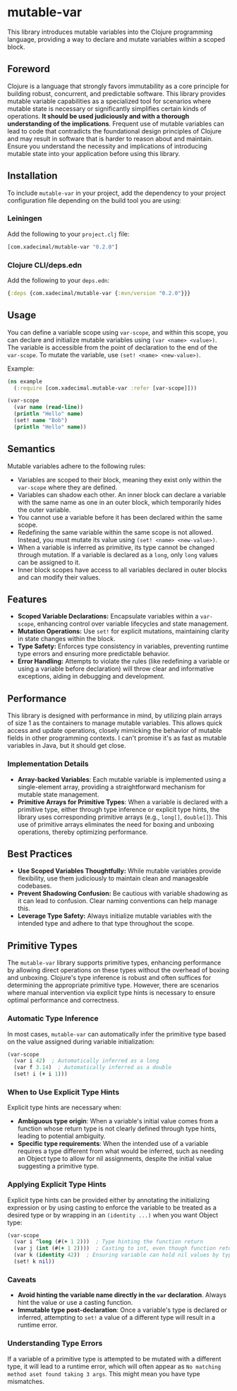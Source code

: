 # mutable-var
This library introduces mutable variables into the Clojure programming language, providing a way to declare and mutate variables within a scoped block.

## Foreword
Clojure is a language that strongly favors immutability as a core principle for building robust, concurrent, and predictable software. This library provides mutable variable capabilities as a specialized tool for scenarios where mutable state is necessary or significantly simplifies certain kinds of operations. **It should be used judiciously and with a thorough understanding of the implications**. Frequent use of mutable variables can lead to code that contradicts the foundational design principles of Clojure and may result in software that is harder to reason about and maintain. Ensure you understand the necessity and implications of introducing mutable state into your application before using this library.

## Installation
To include `mutable-var` in your project, add the dependency to your project configuration file depending on the build tool you are using:

### Leiningen
Add the following to your `project.clj` file:
```clj
[com.xadecimal/mutable-var "0.2.0"]
```

### Clojure CLI/deps.edn
Add the following to your `deps.edn`:
```clj
{:deps {com.xadecimal/mutable-var {:mvn/version "0.2.0"}}}
```

## Usage
You can define a variable scope using `var-scope`, and within this scope, you can declare and initialize mutable variables using `(var <name> <value>)`. The variable is accessible from the point of declaration to the end of the `var-scope`. To mutate the variable, use `(set! <name> <new-value>)`.

Example:
```clj
(ns example
  (:require [com.xadecimal.mutable-var :refer [var-scope]]))

(var-scope
  (var name (read-line))
  (println "Hello" name)
  (set! name "Bob")
  (println "Hello" name))
```

## Semantics
Mutable variables adhere to the following rules:
- Variables are scoped to their block, meaning they exist only within the `var-scope` where they are defined.
- Variables can shadow each other. An inner block can declare a variable with the same name as one in an outer block, which temporarily hides the outer variable.
- You cannot use a variable before it has been declared within the same scope.
- Redefining the same variable within the same scope is not allowed. Instead, you must mutate its value using `(set! <name> <new-value>)`.
- When a variable is inferred as primitive, its type cannot be changed through mutation. If a variable is declared as a `long`, only `long` values can be assigned to it.
- Inner block scopes have access to all variables declared in outer blocks and can modify their values.

## Features
- **Scoped Variable Declarations:** Encapsulate variables within a `var-scope`, enhancing control over variable lifecycles and state management.
- **Mutation Operations:** Use `set!` for explicit mutations, maintaining clarity in state changes within the block.
- **Type Safety:** Enforces type consistency in variables, preventing runtime type errors and ensuring more predictable behavior.
- **Error Handling:** Attempts to violate the rules (like redefining a variable or using a variable before declaration) will throw clear and informative exceptions, aiding in debugging and development.

## Performance
This library is designed with performance in mind, by utilizing plain arrays of size 1 as the containers to manage mutable variables. This allows quick access and update operations, closely mimicking the behavior of mutable fields in other programming contexts. I can't promise it's as fast as mutable variables in Java, but it should get close.

### Implementation Details
- **Array-backed Variables**: Each mutable variable is implemented using a single-element array, providing a straightforward mechanism for mutable state management.
- **Primitive Arrays for Primitive Types**: When a variable is declared with a primitive type, either through type inference or explicit type hints, the library uses corresponding primitive arrays (e.g., `long[]`, `double[]`). This use of primitive arrays eliminates the need for boxing and unboxing operations, thereby optimizing performance.

## Best Practices
- **Use Scoped Variables Thoughtfully:** While mutable variables provide flexibility, use them judiciously to maintain clean and manageable codebases.
- **Prevent Shadowing Confusion:** Be cautious with variable shadowing as it can lead to confusion. Clear naming conventions can help manage this.
- **Leverage Type Safety:** Always initialize mutable variables with the intended type and adhere to that type throughout the scope.

## Primitive Types
The `mutable-var` library supports primitive types, enhancing performance by allowing direct operations on these types without the overhead of boxing and unboxing. Clojure's type inference is robust and often suffices for determining the appropriate primitive type. However, there are scenarios where manual intervention via explicit type hints is necessary to ensure optimal performance and correctness.

### Automatic Type Inference
In most cases, `mutable-var` can automatically infer the primitive type based on the value assigned during variable initialization:

```clj
(var-scope
  (var i 42)  ; Automatically inferred as a long
  (var f 3.14)  ; Automatically inferred as a double
  (set! i (+ i 1)))
```

### When to Use Explicit Type Hints
Explicit type hints are necessary when:

- **Ambiguous type origin**: When a variable's initial value comes from a function whose return type is not clearly defined through type hints, leading to potential ambiguity.
- **Specific type requirements**: When the intended use of a variable requires a type different from what would be inferred, such as needing an Object type to allow for nil assignments, despite the initial value suggesting a primitive type.

### Applying Explicit Type Hints
Explicit type hints can be provided either by annotating the initializing expression or by using casting to enforce the variable to be treated as a desired type or by wrapping in an `(identity ...)` when you want Object type:

```clj
(var-scope
  (var i ^long (#(+ 1 2)))  ; Type hinting the function return
  (var j (int (#(+ 1 2))))  ; Casting to int, even though function returns a long
  (var k (identity 42))  ; Ensuring variable can hold nil values by typing it to Object
  (set! k nil))
```

### Caveats
- **Avoid hinting the variable name directly in the `var` declaration**. Always hint the value or use a casting function.
- **Immutable type post-declaration**: Once a variable's type is declared or inferred, attempting to `set!` a value of a different type will result in a runtime error.

### Understanding Type Errors
If a variable of a primitive type is attempted to be mutated with a different type, it will lead to a runtime error, which will often appear as `No matching method aset found taking 3 args`. This might mean you have type mismatches.
